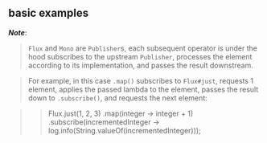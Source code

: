 ## basic examples

***Note***:

> `Flux` and `Mono` are `Publisher`s, each subsequent operator is under the hood subscribes to the upstream `Publisher`, processes the element according to its implementation, and passes the result downstream. 

> For example, in this case `.map()` subscribes to `Flux#just`, requests 1 element, applies the passed lambda to the element, passes the result down to `.subscribe()`, and requests the next element:

>> Flux.just(1, 2, 3)
>>   .map(integer -> integer + 1)
>>   .subscribe(incrementedInteger -> log.info(String.valueOf(incrementedInteger)));


